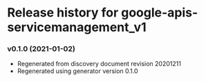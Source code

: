 # Release history for google-apis-servicemanagement_v1

### v0.1.0 (2021-01-02)

* Regenerated from discovery document revision 20201211
* Regenerated using generator version 0.1.0

